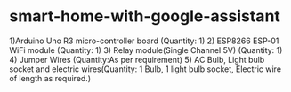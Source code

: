 # smart-home-with-google-assistant
1)Arduino Uno R3 micro-controller board (Quantity: 1)  2) ESP8266 ESP-01 WiFi module (Quantity: 1)  3) Relay module(Single Channel 5V) (Quantity: 1)  4) Jumper Wires (Quantity:As per requirement)  5) AC Bulb, Light bulb socket and electric wires(Quantity: 1 Bulb, 1 light bulb socket,  Electric wire of length as required.)
